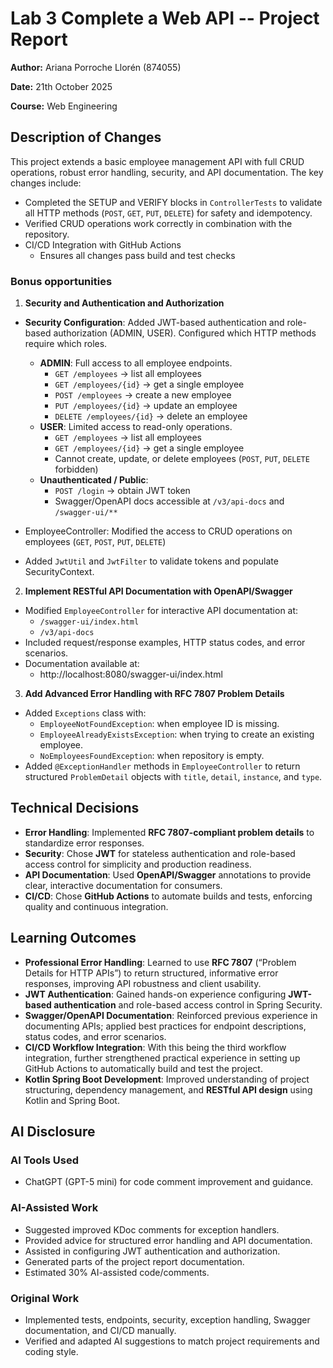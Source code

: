 # Lab 3 Complete a Web API -- Project Report

**Author:** Ariana Porroche Llorén (874055)

**Date:** 21th October 2025

**Course:** Web Engineering

## Description of Changes
This project extends a basic employee management API with full CRUD operations, robust error handling, security, and API documentation. The key changes include:
- Completed the SETUP and VERIFY blocks in `ControllerTests` to validate all HTTP methods (`POST`, `GET`, `PUT`, `DELETE`) for safety and idempotency.
- Verified CRUD operations work correctly in combination with the repository.
- CI/CD Integration with GitHub Actions
    - Ensures all changes pass build and test checks

### Bonus opportunities
1. **Security and Authentication and Authorization**
- **Security Configuration**: Added JWT-based authentication and role-based authorization (ADMIN, USER). Configured which HTTP methods require which roles.
  - **ADMIN**: Full access to all employee endpoints.
    - `GET /employees` → list all employees
    - `GET /employees/{id}` → get a single employee
    - `POST /employees` → create a new employee
    - `PUT /employees/{id}` → update an employee
    - `DELETE /employees/{id}` → delete an employee
  - **USER**: Limited access to read-only operations.
    - `GET /employees` → list all employees
    - `GET /employees/{id}` → get a single employee
    - Cannot create, update, or delete employees (`POST`, `PUT`, `DELETE` forbidden)
  - **Unauthenticated / Public**:
    - `POST /login` → obtain JWT token
    - Swagger/OpenAPI docs accessible at `/v3/api-docs` and `/swagger-ui/**`
- EmployeeController: Modified the access to CRUD operations on employees (`GET`, `POST`, `PUT`, `DELETE`)

- Added `JwtUtil` and `JwtFilter` to validate tokens and populate SecurityContext.

2. **Implement RESTful API Documentation with OpenAPI/Swagger**
- Modified `EmployeeController` for interactive API documentation at:
    - `/swagger-ui/index.html`
    - `/v3/api-docs`
- Included request/response examples, HTTP status codes, and error scenarios.
- Documentation available at: 
    - http://localhost:8080/swagger-ui/index.html

3. **Add Advanced Error Handling with RFC 7807 Problem Details**
- Added `Exceptions` class with:
    - `EmployeeNotFoundException`: when employee ID is missing.
    - `EmployeeAlreadyExistsException`: when trying to create an existing employee.
    - `NoEmployeesFoundException`: when repository is empty.
- Added `@ExceptionHandler` methods in `EmployeeController` to return structured `ProblemDetail` objects with `title`, `detail`, `instance`, and `type`.

## Technical Decisions
- **Error Handling**: Implemented **RFC 7807-compliant problem details** to standardize error responses.
- **Security**: Chose **JWT** for stateless authentication and role-based access control for simplicity and production readiness.
- **API Documentation**: Used **OpenAPI/Swagger** annotations to provide clear, interactive documentation for consumers.
- **CI/CD**: Chose **GitHub Actions** to automate builds and tests, enforcing quality and continuous integration.


## Learning Outcomes
- **Professional Error Handling**: Learned to use **RFC 7807** (“Problem Details for HTTP APIs”) to return structured, informative error responses, improving API robustness and client usability.
- **JWT Authentication**: Gained hands-on experience configuring **JWT-based authentication** and role-based access control in Spring Security.
- **Swagger/OpenAPI Documentation**: Reinforced previous experience in documenting APIs; applied best practices for endpoint descriptions, status codes, and error scenarios.
- **CI/CD Workflow Integration**: With this being the third workflow integration, further strengthened practical experience in setting up GitHub Actions to automatically build and test the project.
- **Kotlin Spring Boot Development**: Improved understanding of project structuring, dependency management, and **RESTful API design** using Kotlin and Spring Boot.

## AI Disclosure
### AI Tools Used
- ChatGPT (GPT-5 mini) for code comment improvement and guidance.

### AI-Assisted Work
- Suggested improved KDoc comments for exception handlers.
- Provided advice for structured error handling and API documentation.
- Assisted in configuring JWT authentication and authorization.
- Generated parts of the project report documentation.
- Estimated 30% AI-assisted code/comments.

### Original Work
- Implemented tests, endpoints, security, exception handling, Swagger documentation, and CI/CD manually.
- Verified and adapted AI suggestions to match project requirements and coding style.
